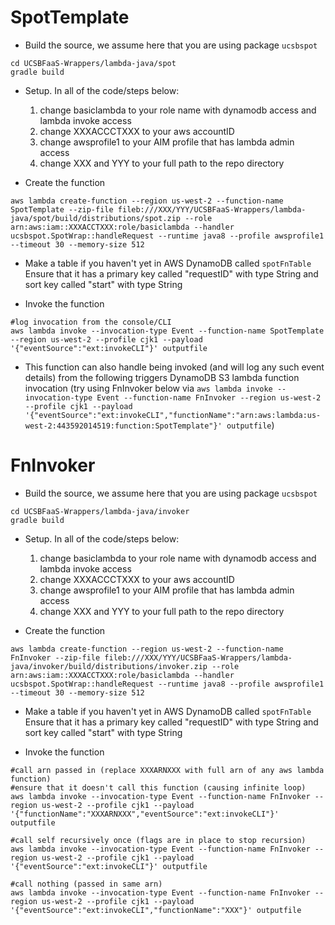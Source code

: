 # SpotTemplate
* Build the source, we assume here that you are using package `ucsbspot`
```
cd UCSBFaaS-Wrappers/lambda-java/spot
gradle build
```

* Setup.  In all of the code/steps below:  
   1) change basiclambda to your role name with dynamodb access and lambda invoke access
   2) change XXXACCCTXXX to your aws accountID
   3) change awsprofile1 to your AIM profile that has lambda admin access
   4) change XXX and YYY to your full path to the repo directory

* Create the function
```
aws lambda create-function --region us-west-2 --function-name SpotTemplate --zip-file fileb:///XXX/YYY/UCSBFaaS-Wrappers/lambda-java/spot/build/distributions/spot.zip --role arn:aws:iam::XXXACCTXXX:role/basiclambda --handler ucsbspot.SpotWrap::handleRequest --runtime java8 --profile awsprofile1 --timeout 30 --memory-size 512
```

* Make a table if you haven't yet in AWS DynamoDB called `spotFnTable`  
Ensure that it has a primary key called "requestID" with type String and sort key called "start" with type String

* Invoke the function  
```
#log invocation from the console/CLI  
aws lambda invoke --invocation-type Event --function-name SpotTemplate --region us-west-2 --profile cjk1 --payload '{"eventSource":"ext:invokeCLI"}' outputfile      
```

* This function can also handle being invoked (and will log any such event details) from the following triggers
   DynamoDB
   S3
   lambda function invocation (try using FnInvoker below via `aws lambda invoke --invocation-type Event --function-name FnInvoker --region us-west-2 --profile cjk1 --payload '{"eventSource":"ext:invokeCLI","functionName":"arn:aws:lambda:us-west-2:443592014519:function:SpotTemplate"}' outputfile`)
   


# FnInvoker
* Build the source, we assume here that you are using package `ucsbspot`
```
cd UCSBFaaS-Wrappers/lambda-java/invoker
gradle build
```

* Setup.  In all of the code/steps below:  
   1) change basiclambda to your role name with dynamodb access and lambda invoke access
   2) change XXXACCCTXXX to your aws accountID
   3) change awsprofile1 to your AIM profile that has lambda admin access
   4) change XXX and YYY to your full path to the repo directory

* Create the function
```
aws lambda create-function --region us-west-2 --function-name FnInvoker --zip-file fileb:///XXX/YYY/UCSBFaaS-Wrappers/lambda-java/invoker/build/distributions/invoker.zip --role arn:aws:iam::XXXACCTXXX:role/basiclambda --handler ucsbspot.SpotWrap::handleRequest --runtime java8 --profile awsprofile1 --timeout 30 --memory-size 512
```

* Make a table if you haven't yet in AWS DynamoDB called `spotFnTable`  
Ensure that it has a primary key called "requestID" with type String and sort key called "start" with type String

* Invoke the function  
```
#call arn passed in (replace XXXARNXXX with full arn of any aws lambda function)  
#ensure that it doesn't call this function (causing infinite loop)
aws lambda invoke --invocation-type Event --function-name FnInvoker --region us-west-2 --profile cjk1 --payload '{"functionName":"XXXARNXXX","eventSource":"ext:invokeCLI"}' outputfile      

#call self recursively once (flags are in place to stop recursion)
aws lambda invoke --invocation-type Event --function-name FnInvoker --region us-west-2 --profile cjk1 --payload '{"eventSource":"ext:invokeCLI"}' outputfile      

#call nothing (passed in same arn)
aws lambda invoke --invocation-type Event --function-name FnInvoker --region us-west-2 --profile cjk1 --payload '{"eventSource":"ext:invokeCLI","functionName":"XXX"}' outputfile
```
